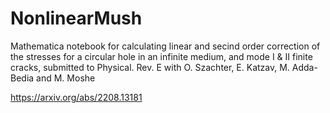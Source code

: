 # NonlinearMush
Mathematica notebook for calculating linear and secind order correction of the stresses for a circular hole in an infinite medium, and mode I &amp; II finite cracks, submitted to Physical. Rev. E with O. Szachter, E. Katzav, M. Adda-Bedia and M. Moshe

https://arxiv.org/abs/2208.13181
